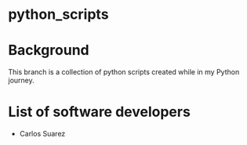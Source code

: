 # python_scripts

# Background

This branch is a collection of python scripts created while in my Python journey.

# List of software developers

- Carlos Suarez
